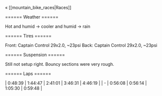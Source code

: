 « [[mountain_bike_races|Races]]

====== Weather ======

Hot and humid -> cooler and humid -> rain

====== Tires ======

Front: Captain Control 29x2.0, ~23psi
Back: Captain Control 29x2.0, ~23psi

====== Suspension ======

Still not setup right. Bouncy sections were very rough.

====== Laps ======

| 0:48:39 | 1:44:47 | 2:41:01 | 3:46:31 | 4:46:19 |
| -  | 0:56:08 | 0:56:14 | 1:05:30 | 0:59:48 |